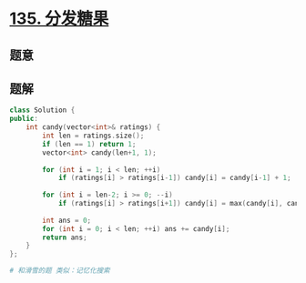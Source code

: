#  [135. 分发糖果](https://leetcode-cn.com/problems/candy/)

## 题意



## 题解



```c++
class Solution {
public:
    int candy(vector<int>& ratings) {
        int len = ratings.size();
        if (len == 1) return 1;
        vector<int> candy(len+1, 1);
        
        for (int i = 1; i < len; ++i)
            if (ratings[i] > ratings[i-1]) candy[i] = candy[i-1] + 1;
        
        for (int i = len-2; i >= 0; --i)
            if (ratings[i] > ratings[i+1]) candy[i] = max(candy[i], candy[i+1] + 1);
        
        int ans = 0;
        for (int i = 0; i < len; ++i) ans += candy[i];
        return ans;
    }
};
```



```python
# 和滑雪的题 类似：记忆化搜索

```

